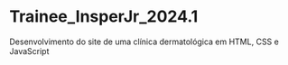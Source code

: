 # Trainee_InsperJr_2024.1
Desenvolvimento do site de uma clínica dermatológica em HTML, CSS e JavaScript
